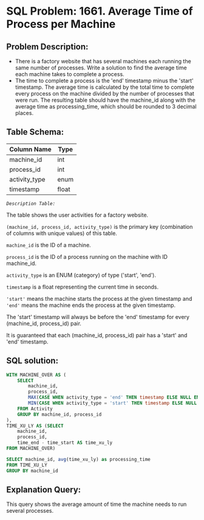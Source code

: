 # SQL Problem: 1661. Average Time of Process per Machine
## Problem Description:
- There is a factory website that has several machines each running the same number of processes. Write a solution to find the average time each machine takes to complete a process.
- The time to complete a process is the 'end' timestamp minus the 'start' timestamp. The average time is calculated by the total time to complete every process on the machine divided by the number of processes that were run.
The resulting table should have the machine_id along with the average time as processing_time, which should be rounded to 3 decimal places.

## Table Schema:
| Column Name    | Type    |
|----------------|---------|
| machine_id     | int     |
| process_id     | int     |
| activity_type  | enum    |
| timestamp      | float   |

*`Description Table:`*

The table shows the user activities for a factory website.

`(machine_id, process_id, activity_type)` is the primary key (combination of columns with unique values) of this table.

`machine_id` is the ID of a machine.

`process_id` is the ID of a process running on the machine with ID machine_id.

`activity_type` is an ENUM (category) of type ('start', 'end').

`timestamp` is a float representing the current time in seconds.

`'start'` means the machine starts the process at the given timestamp and `'end'` means the machine ends the process at the given timestamp.

The 'start' timestamp will always be before the 'end' timestamp for every (machine_id, process_id) pair.

It is guaranteed that each (machine_id, process_id) pair has a 'start' and 'end' timestamp.

## SQL solution:
```sql
WITH MACHINE_OVER AS (
    SELECT 
        machine_id, 
        process_id, 
        MAX(CASE WHEN activity_type = 'end' THEN timestamp ELSE NULL END) AS time_end,
        MIN(CASE WHEN activity_type = 'start' THEN timestamp ELSE NULL END) AS time_start
    FROM Activity
    GROUP BY machine_id, process_id
),
TIME_XU_LY AS (SELECT 
    machine_id, 
    process_id, 
    time_end - time_start AS time_xu_ly
FROM MACHINE_OVER)

SELECT machine_id, avg(time_xu_ly) as processing_time
FROM TIME_XU_LY
GROUP BY machine_id
```

## Explanation Query:
This query shows the average amount of time the machine needs to run several processes.

